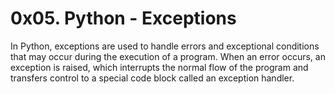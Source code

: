# 0x05. Python - Exceptions

In Python, exceptions are used to handle errors and exceptional conditions that may occur during the execution of a program. When an error occurs, an exception is raised, which interrupts the normal flow of the program and transfers control to a special code block called an exception handler.

